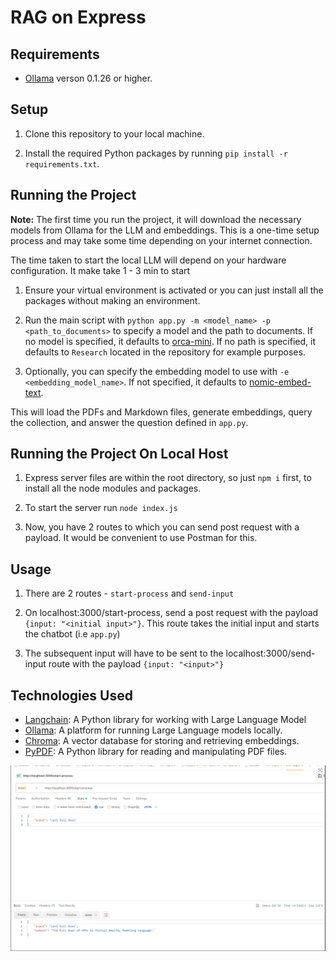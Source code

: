 # RAG on Express







## Requirements

- [Ollama](https://ollama.ai/) verson 0.1.26 or higher.

## Setup

1. Clone this repository to your local machine.

2. Install the required Python packages by running `pip install -r requirements.txt`.

## Running the Project

**Note:** The first time you run the project, it will download the necessary models from Ollama for the LLM and embeddings. This is a one-time setup process and may take some time depending on your internet connection.

The time taken to start the local LLM will depend on your hardware configuration. It make take 1 - 3 min to start

1. Ensure your virtual environment is activated or you can just install all the packages without making an environment.

2. Run the main script with `python app.py -m <model_name> -p <path_to_documents>` to specify a model and the path to documents. If no model is specified, it defaults to [orca-mini](https://ollama.com/library/orca-mini). If no path is specified, it defaults to `Research` located in the repository for example purposes.
3. Optionally, you can specify the embedding model to use with `-e <embedding_model_name>`. If not specified, it defaults to [nomic-embed-text](https://ollama.com/library/nomic-embed-text).

This will load the PDFs and Markdown files, generate embeddings, query the collection, and answer the question defined in `app.py`.

## Running the Project On Local Host
1. Express server files are within the root directory, so just ``npm i`` first, to install all the node modules and packages.

2. To start the server run ``node index.js``

3. Now, you have 2 routes to which you can send post request with a payload. It would be convenient to use Postman for this. 

## Usage
1. There are 2 routes - `start-process` and `send-input`

2. On localhost:3000/start-process, send a post request with the payload `{input: "<initial input>"}`. This route takes the initial input and starts the chatbot (i.e `app.py`)

3. The subsequent input will have to be sent to the localhost:3000/send-input route with the payload `{input: "<input>"}`


## Technologies Used

- [Langchain](https://github.com/langchain/langchain): A Python library for working with Large Language Model
- [Ollama](https://ollama.ai/): A platform for running Large Language models locally.
- [Chroma](https://docs.trychroma.com/): A vector database for storing and retrieving embeddings.
- [PyPDF](https://pypi.org/project/PyPDF2/): A Python library for reading and manipulating PDF files.

![alt text](images/image.png)